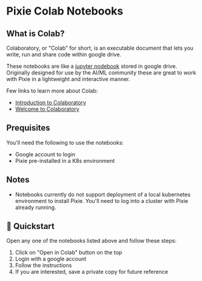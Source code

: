 # Pixie Colab Notebooks


## What is Colab?

Colaboratory, or "Colab" for short, is an executable document that lets you write, run and share code within google drive. 

These notebooks are like a [jupyter nodebook](https://jupyter.org/) stored in google drive. Originally designed for use by the AI/ML community these are great to work with Pixie in a lightweight and interactive manner. 

Few links to learn more about Colab:

- [Introduction to Colaboratory](https://www.youtube.com/watch?v=inN8seMm7UI) 
- [Welcome to Colaboratory](https://colab.research.google.com/notebooks/intro.ipynb#scrollTo=5fCEDCU_qrC0)


## Prequisites

You'll need the following to use the notebooks: 

- Google account to login
- Pixie pre-installed in a K8s environment


## Notes

- Notebooks currently do not support deployment of a local kubernetes environment to install Pixie. You'll need to log into a cluster with Pixie already running. 


## 🚀 Quickstart

Open any one of the notebooks listed above and follow these steps: 

1. Click on "Open in Colab" button on the top
2. Login with a google account
3. Follow the instructions 
4. If you are interested, save a private copy for future reference
